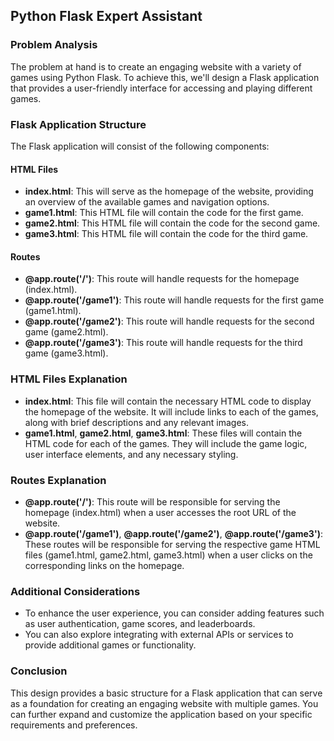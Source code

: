  ## **Python Flask Expert Assistant**

### **Problem Analysis**
The problem at hand is to create an engaging website with a variety of games using Python Flask. To achieve this, we'll design a Flask application that provides a user-friendly interface for accessing and playing different games.

### **Flask Application Structure**
The Flask application will consist of the following components:

#### **HTML Files**
- **index.html**: This will serve as the homepage of the website, providing an overview of the available games and navigation options.
- **game1.html**: This HTML file will contain the code for the first game.
- **game2.html**: This HTML file will contain the code for the second game.
- **game3.html**: This HTML file will contain the code for the third game.

#### **Routes**
- **@app.route('/')**: This route will handle requests for the homepage (index.html).
- **@app.route('/game1')**: This route will handle requests for the first game (game1.html).
- **@app.route('/game2')**: This route will handle requests for the second game (game2.html).
- **@app.route('/game3')**: This route will handle requests for the third game (game3.html).

### **HTML Files Explanation**
- **index.html**: This file will contain the necessary HTML code to display the homepage of the website. It will include links to each of the games, along with brief descriptions and any relevant images.
- **game1.html**, **game2.html**, **game3.html**: These files will contain the HTML code for each of the games. They will include the game logic, user interface elements, and any necessary styling.

### **Routes Explanation**
- **@app.route('/')**: This route will be responsible for serving the homepage (index.html) when a user accesses the root URL of the website.
- **@app.route('/game1')**, **@app.route('/game2')**, **@app.route('/game3')**: These routes will be responsible for serving the respective game HTML files (game1.html, game2.html, game3.html) when a user clicks on the corresponding links on the homepage.

### **Additional Considerations**
- To enhance the user experience, you can consider adding features such as user authentication, game scores, and leaderboards.
- You can also explore integrating with external APIs or services to provide additional games or functionality.

### **Conclusion**
This design provides a basic structure for a Flask application that can serve as a foundation for creating an engaging website with multiple games. You can further expand and customize the application based on your specific requirements and preferences.